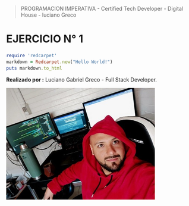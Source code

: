 
> PROGRAMACION IMPERATIVA - Certified Tech Developer - Digital House - luciano Greco

**EJERCICIO N° 1**
=================

```ruby
require 'redcarpet'
markdown = Redcarpet.new("Hello World!")
puts markdown.to_html
```

**Realizado por :** Luciano Gabriel Greco - Full Stack Developer.

![](./img/LucianoGreco.jpeg)